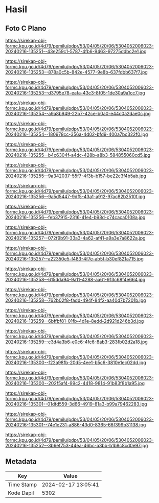 # Hasil

## Foto C Plano

https://sirekap-obj-formc.kpu.go.id/4d79/pemilu/pdpr/53/04/05/20/06/5304052006023-20240216-135251--43e259c1-5787-4fb6-9463-97275ddbc2e1.jpg

https://sirekap-obj-formc.kpu.go.id/4d79/pemilu/pdpr/53/04/05/20/06/5304052006023-20240216-135253--878a0c5b-842e-4577-9e8b-637fdbb637f7.jpg

https://sirekap-obj-formc.kpu.go.id/4d79/pemilu/pdpr/53/04/05/20/06/5304052006023-20240216-135253--d3795e78-eafa-43c3-8f05-1de30a9a1cc7.jpg

https://sirekap-obj-formc.kpu.go.id/4d79/pemilu/pdpr/53/04/05/20/06/5304052006023-20240216-135254--a9a8b949-22b7-42ce-b0a0-e44c0a2dae0c.jpg

https://sirekap-obj-formc.kpu.go.id/4d79/pemilu/pdpr/53/04/05/20/06/5304052006023-20240216-135254--180978cc-356a-4d02-bfd9-400a7bc322f0.jpg

https://sirekap-obj-formc.kpu.go.id/4d79/pemilu/pdpr/53/04/05/20/06/5304052006023-20240216-135255--b4c6304f-a4dc-428b-a8b3-584855060cd5.jpg

https://sirekap-obj-formc.kpu.go.id/4d79/pemilu/pdpr/53/04/05/20/06/5304052006023-20240216-135255--9a342037-55f7-4f3b-b157-be22c3f4b5ab.jpg

https://sirekap-obj-formc.kpu.go.id/4d79/pemilu/pdpr/53/04/05/20/06/5304052006023-20240216-135256--9a5d5447-9df5-43a1-a912-97ac82b2510f.jpg

https://sirekap-obj-formc.kpu.go.id/4d79/pemilu/pdpr/53/04/05/20/06/5304052006023-20240216-135256--feb37915-2316-41e4-b98d-c74caca0108a.jpg

https://sirekap-obj-formc.kpu.go.id/4d79/pemilu/pdpr/53/04/05/20/06/5304052006023-20240216-135257--072f9b91-33a3-4a62-af41-a9a3e7a8622a.jpg

https://sirekap-obj-formc.kpu.go.id/4d79/pemilu/pdpr/53/04/05/20/06/5304052006023-20240216-135257--a22350e5-f483-4f7e-ab5f-b30ef821a715.jpg

https://sirekap-obj-formc.kpu.go.id/4d79/pemilu/pdpr/53/04/05/20/06/5304052006023-20240216-135258--615dda94-9a11-4288-aa61-913c68f4e664.jpg

https://sirekap-obj-formc.kpu.go.id/4d79/pemilu/pdpr/53/04/05/20/06/5304052006023-20240216-135258--762b02f8-fadd-494f-84f2-aa40d7b7201b.jpg

https://sirekap-obj-formc.kpu.go.id/4d79/pemilu/pdpr/53/04/05/20/06/5304052006023-20240216-135259--6bffbf81-01fb-4d1e-8edd-2d921d246b3d.jpg

https://sirekap-obj-formc.kpu.go.id/4d79/pemilu/pdpr/53/04/05/20/06/5304052006023-20240216-135259--c3d4a3b6-e0c6-4fc6-8ab3-283fb02d2a18.jpg

https://sirekap-obj-formc.kpu.go.id/4d79/pemilu/pdpr/53/04/05/20/06/5304052006023-20240216-135300--f22a98fb-20d5-4ee1-b5c6-3810e1ec02dd.jpg

https://sirekap-obj-formc.kpu.go.id/4d79/pemilu/pdpr/53/04/05/20/06/5304052006023-20240216-135300--202f5af4-99c2-4418-9814-91b83f8b1a95.jpg

https://sirekap-obj-formc.kpu.go.id/4d79/pemilu/pdpr/53/04/05/20/06/5304052006023-20240216-135301--01dfd559-3d66-4919-81a3-b99a79462283.jpg

https://sirekap-obj-formc.kpu.go.id/4d79/pemilu/pdpr/53/04/05/20/06/5304052006023-20240216-135301--74e1e231-a886-43d0-8365-66f399b31138.jpg

https://sirekap-obj-formc.kpu.go.id/4d79/pemilu/pdpr/53/04/05/20/06/5304052006023-20240216-135252--3b6ef753-44ea-46bc-a3bb-b1b8c8cd0e97.jpg


## Metadata

| Key        | Value               |
| ---------- | ------------------- |
| Time Stamp | 2024-02-17 13:05:41 |
| Kode Dapil | 5302                |




